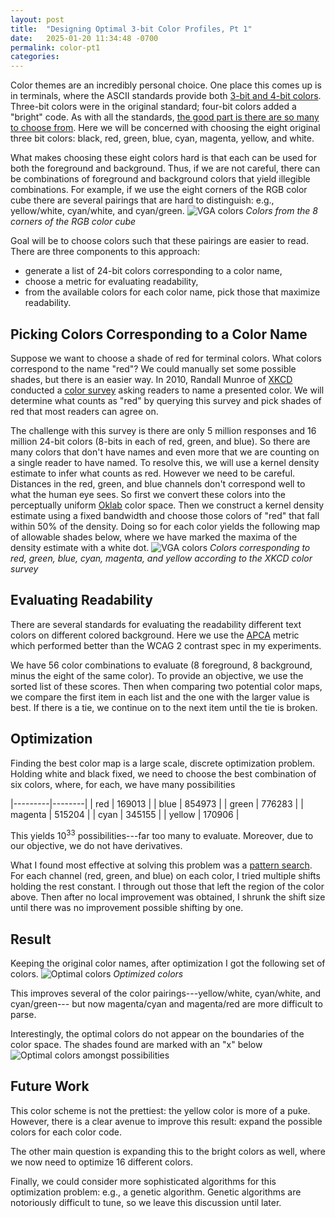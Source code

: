 ```yaml
---
layout: post
title:  "Designing Optimal 3-bit Color Profiles, Pt 1"
date:   2025-01-20 11:34:48 -0700
permalink: color-pt1
categories: 
---
```


Color themes are an incredibly personal choice.
One place this comes up is in terminals,
where the ASCII standards provide both 
[3-bit and 4-bit colors](https://en.wikipedia.org/wiki/ANSI_escape_code#3-bit_and_4-bit).
Three-bit colors were in the original standard;
four-bit colors added a "bright" code.
As with all the standards, [the good part is there are so many to choose from](https://www.goodreads.com/quotes/589703-the-good-thing-about-standards-is-that-there-are-so).
Here we will be concerned with choosing the eight original three bit colors:
black, red, green, blue, cyan, magenta, yellow, and white.

What makes choosing these eight colors hard is that each can be used
for both the foreground and background.
Thus, if we are not careful,
there can be combinations of foreground and background colors
that yield illegible combinations.
For example, if we use the eight corners of the RGB color cube
there are several pairings that are hard to distinguish: e.g.,
yellow/white, cyan/white, and cyan/green.
![VGA colors](assets/color-pt1/colors_vga.png)
*Colors from the 8 corners of the RGB color cube*

Goal will be to choose colors such that these pairings
are easier to read.
There are three components to this approach:

* generate a list of 24-bit colors corresponding to a color name,
* choose a metric for evaluating readability,
* from the available colors for each color name, pick those that maximize readability.

## Picking Colors Corresponding to a Color Name
Suppose we want to choose a shade of red for terminal colors.
What colors correspond to the name "red"?
We could manually set some possible shades, 
but there is an easier way.
In 2010, Randall Munroe of [XKCD](https://xkcd.com)
conducted a [color survey](https://blog.xkcd.com/2010/05/03/color-survey-results/)
asking readers to name a presented color.
We will determine what counts as "red" by querying
this survey and pick shades of red that most readers can agree on.

The challenge with this survey is there are only 5 million responses
and 16 million 24-bit colors (8-bits in each of red, green, and blue).
So there are many colors that don't have names
and even more that we are counting on a single reader to have named.
To resolve this, we will use a kernel density estimate to infer what counts as red.
However we need to be careful.
Distances in the red, green, and blue channels don't correspond well to what the human eye sees.
So first we convert these colors into 
the perceptually uniform [Oklab](https://en.wikipedia.org/wiki/Oklab_color_space) color space.
Then we construct a kernel density estimate using a fixed bandwidth
and choose those colors of "red" that fall within 50% of the density.
Doing so for each color yields the following map of allowable shades
below, where we have marked the maxima of the density estimate with a white dot.
![VGA colors](assets/color-pt1/xkcd_colors.png)
*Colors corresponding to red, green, blue, cyan, magenta, and yellow according to the XKCD color survey*

## Evaluating Readability
There are several standards for evaluating the readability 
different text colors on different colored background.
Here we use the [APCA](https://github.com/Myndex/SAPC-APCA/tree/master) metric
which performed better than the WCAG 2 contrast spec in my experiments.

We have 56 color combinations to evaluate (8 foreground, 8 background, minus the eight of the same color).
To provide an objective, 
we use the sorted list of these scores.
Then when comparing two potential color maps,
we compare the first item in each list
and the one with the larger value is best.
If there is a tie, 
we continue on to the next item until the tie is broken.


## Optimization
Finding the best color map is a large scale, discrete optimization problem.
Holding white and black fixed,
we need to choose the best combination of six colors,
where, for each, we have many possibilities

|---------|--------|
| red     | 169013 |
| blue    | 854973 |
| green   | 776283 |
| magenta | 515204 |
| cyan    | 345155 |
| yellow  | 170906 |

This yields 10<sup>33</sup> possibilities---far too many to evaluate.
Moreover, due to our objective, we do not have derivatives.

What I found most effective at solving this problem was a [pattern search](https://en.wikipedia.org/wiki/Pattern_search_(optimization)).
For each channel (red, green, and blue) on each color,
I tried multiple shifts holding the rest constant.
I through out those that left the region of the color above.
Then after no local improvement was obtained,
I shrunk the shift size until there was no improvement possible shifting by one.

## Result

Keeping the original color names,
after optimization I got the following set of colors.
![Optimal colors](assets/color-pt1/colors_opt6_default.png)
*Optimized colors*

This improves several of the color pairings---yellow/white, cyan/white, and cyan/green---
but now magenta/cyan and magenta/red are more difficult to parse.


Interestingly, the optimal colors do not appear on the boundaries of the color space.
The shades found are marked with an "x" below
![Optimal colors amongst possibilities](assets/color-pt1/colors_opt6_space.png)

## Future Work
This color scheme is not the prettiest: the yellow color is more of a puke.
However, there is a clear avenue to improve this result:
expand the possible colors for each color code.

The other main question is expanding this to the bright colors as well,
where we now need to optimize 16 different colors.

Finally, we could consider more sophisticated algorithms
for this optimization problem:
e.g., a genetic algorithm.
Genetic algorithms are notoriously difficult to tune, 
so we leave this discussion until later.
